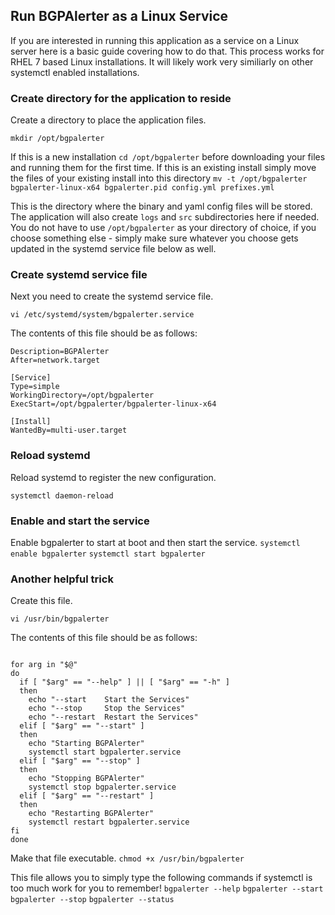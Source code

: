 ## Run BGPAlerter as a Linux Service
If you are interested in running this application as a service on a Linux server here is a basic guide covering how to do that.  This process works for RHEL 7 based Linux installations.  It will likely work very similiarly on other systemctl enabled installations.

### Create directory for the application to reside
Create a directory to place the application files.

`mkdir /opt/bgpalerter`

If this is a new installation `cd /opt/bgpalerter` before downloading your files and running them for the first time.  If this is an existing install simply move the files of your existing install into this directory `mv -t /opt/bgpalerter bgpalerter-linux-x64 bgpalerter.pid config.yml prefixes.yml`

This is the directory where the binary and yaml config files will be stored.  The application will also create `logs` and `src` subdirectories here if needed.  You do not have to use `/opt/bgpalerter` as your directory of choice, if you choose something else - simply make sure whatever you choose gets updated in the systemd service file below as well.

### Create systemd service file
Next you need to create the systemd service file.

`vi /etc/systemd/system/bgpalerter.service`

The contents of this file should be as follows:

```[Unit]
Description=BGPAlerter
After=network.target

[Service]
Type=simple
WorkingDirectory=/opt/bgpalerter
ExecStart=/opt/bgpalerter/bgpalerter-linux-x64

[Install]
WantedBy=multi-user.target
```

### Reload systemd
Reload systemd to register the new configuration.

`systemctl daemon-reload`

### Enable and start the service
Enable bgpalerter to start at boot and then start the service.
`systemctl enable bgpalerter`
`systemctl start bgpalerter`

### Another helpful trick
Create this file.

`vi /usr/bin/bgpalerter`

The contents of this file should be as follows:

```#!/bin/bash

for arg in "$@"
do
  if [ "$arg" == "--help" ] || [ "$arg" == "-h" ]
  then
    echo "--start    Start the Services"
    echo "--stop     Stop the Services"
    echo "--restart  Restart the Services"
  elif [ "$arg" == "--start" ]
  then
    echo "Starting BGPAlerter"
    systemctl start bgpalerter.service
  elif [ "$arg" == "--stop" ]
  then
    echo "Stopping BGPAlerter"
    systemctl stop bgpalerter.service
  elif [ "$arg" == "--restart" ]
  then
    echo "Restarting BGPAlerter"
    systemctl restart bgpalerter.service
fi
done
```

Make that file executable.
`chmod +x /usr/bin/bgpalerter`

This file allows you to simply type the following commands if systemctl is too much work for you to remember!
`bgpalerter --help`
`bgpalerter --start`
`bgpalerter --stop`
`bgpalerter --status`
